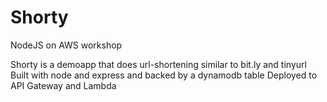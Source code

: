 # Shorty

NodeJS on AWS workshop

Shorty is a demoapp that does url-shortening similar to bit.ly and tinyurl
Built with node and express and backed by a dynamodb table
Deployed to API Gateway and Lambda